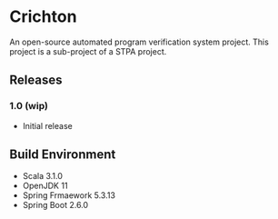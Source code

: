# Crichton

An open-source automated program verification system project.
This project is a sub-project of a STPA project.

## Releases

### 1.0 (wip)
* Initial release

## Build Environment

* Scala 3.1.0
* OpenJDK 11
* Spring Frmaework 5.3.13
* Spring Boot 2.6.0
